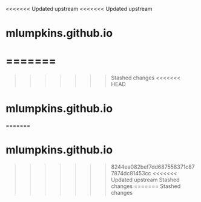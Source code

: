 <<<<<<< Updated upstream
<<<<<<< Updated upstream
# mlumpkins.github.io
=======
=======
>>>>>>> Stashed changes
<<<<<<< HEAD
# mlumpkins.github.io
=======
# mlumpkins.github.io
>>>>>>> 8244ea082bef7dd687558371c877874dc81453cc
<<<<<<< Updated upstream
>>>>>>> Stashed changes
=======
>>>>>>> Stashed changes
